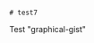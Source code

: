                                                                                                                                                                                                                                                                                                                                                                                                                   # test7
Test "graphical-gist"